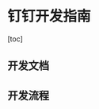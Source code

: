 # 钉钉开发指南

[toc]

## 开发文档

[1]: https://open.dingtalk.com/document/org/application-types	"钉钉 H5 微应用开发总结"
[2]: https://juejin.cn/post/6954627872489209863	"钉钉小程序开发指南 - 调研篇"
[3]: https://open.dingtalk.com/document/	"钉钉开发文档"
[4]: https://open.dingtalk.com/document/isv/third-party-enterprise-application-description	"第三方企业应用说明"
[5]: https://open.dingtalk.com/document/isvapp-client/read-before-development	"H5 微应用开发文档"
[6]: https://open.dingtalk.com/document/isvapp-client/jsapi-authentication	"JSAPI 鉴权"
[7]: https://open.dingtalk.com/document/isvapp-client/logon-free-process	"免登流程"



## 开发流程

